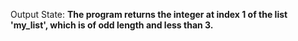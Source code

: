 Output State: **The program returns the integer at index 1 of the list 'my_list', which is of odd length and less than 3.**